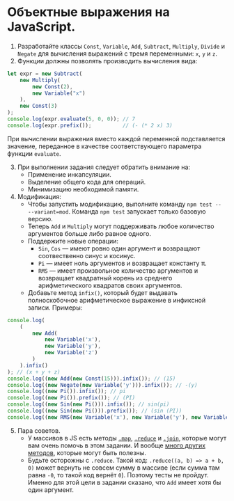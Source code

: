 # Объектные выражения на JavaScript.

1. Разработайте классы `Const`, `Variable`, `Add`, `Subtract`, `Multiply`, `Divide` и `Negate` для вычисления выражений с тремя переменными: `x`, `y` и `z`.
2. Функции должны позволять производить вычисления вида:
```js
let expr = new Subtract(
    new Multiply(
        new Const(2),
        new Variable("x")
    ),
    new Const(3)
);
console.log(expr.evaluate(5, 0, 0)); // 7
console.log(expr.prefix());          // (- (* 2 x) 3)
```
При вычислении выражения вместо каждой переменной подставляется значение, переданное в качестве соответствующего параметра функции `evaluate`.

3. При выполнении задания следует обратить внимание на:
    - Применение инкапсуляции.
    - Выделение общего кода для операций.
    - Минимизацию необходимой памяти.
4. Модификация:
    - Чтобы запустить модификацию, выполните команду `npm test -- --variant=mod`. Команда `npm test` запускает только базовую версию.
    - Теперь `Add` и `Multiply` могут поддерживать любое количество аргументов больше либо равное одного.
    - Поддержите новые операции:
        - `Sin`, `Cos` — имеют ровно один аргумент и возвращают соотвественно синус и косинус.
        - `Pi` — имеет ноль аргументов и возвращает константу π.
        - `RMS` — имеет произвольное количество аргументов и возвращает квадратный корень из среднего арифметического квадратов своих аргументов.
    - Добавьте метод `infix()`, который будет выдавать полноскобочное арифметическое выражение в инфиксной записи. Примеры:
```js
console.log(
    (
        new Add(
            new Variable('x'),
            new Variable('y'),
            new Variable('z')
        )
    ).infix()
); // (x + y + z)
console.log((new Add(new Const(15))).infix()); // (15)
console.log((new Negate(new Variable('y'))).infix()); // -(y)
console.log((new Pi()).infix()); // pi
console.log((new Pi()).prefix()); // (PI)
console.log((new Sin(new Pi())).infix()); // sin(pi)
console.log((new Sin(new Pi())).prefix()); // (sin (PI))
console.log((new RMS(new Variable('x'), new Variable('y'), new Variable('z'))).infix()); // rms(x, y, z)
```

5. Пара советов.
    - У массивов в JS есть методы [`.map`](https://developer.mozilla.org/en-US/docs/Web/JavaScript/Reference/Global_Objects/Array/map), [`.reduce`](https://developer.mozilla.org/en-US/docs/Web/JavaScript/Reference/Global_Objects/Array/reduce) и [`.join`](https://developer.mozilla.org/en-US/docs/Web/JavaScript/Reference/Global_Objects/Array/join), которые могут вам очень помочь в этом задании. И вообще [много других методов](https://developer.mozilla.org/en-US/docs/Web/JavaScript/Reference/Global_Objects/Array#instance_methods), которые могут быть полезны.
    - Будьте осторожны с `.reduce`. Такой код: `.reduce((a, b) => a + b, 0)` может вернуть не совсем сумму в массиве (если сумма там равна `-0`, то такой код вернёт `0`). Поэтому тесты не пройдут. Именно для этой цели в задании сказано, что `Add` имеет хотя бы один аргумент.
